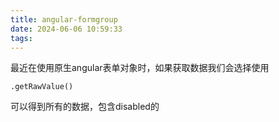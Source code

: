 ```yaml
---
title: angular-formgroup
date: 2024-06-06 10:59:33
tags:
---
```


最近在使用原生angular表单对象时，如果获取数据我们会选择使用
```
.getRawValue()
```
可以得到所有的数据，包含disabled的

